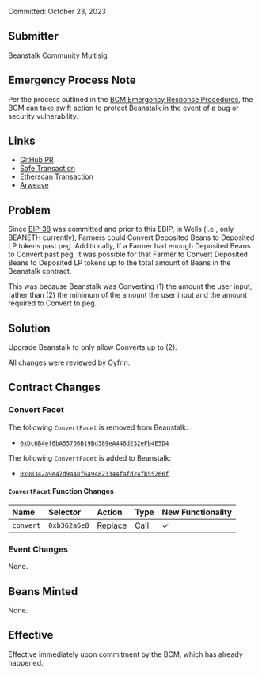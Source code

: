 Committed: October 23, 2023

## Submitter

Beanstalk Community Multisig

## Emergency Process Note

Per the process outlined in the [BCM Emergency Response Procedures](https://docs.bean.money/almanac/governance/beanstalk/bcm-process#emergency-response-procedures), the BCM can take swift action to protect Beanstalk in the event of a bug or security vulnerability.

## Links

- [GitHub PR](https://github.com/BeanstalkFarms/Beanstalk/pull/671)
- [Safe Transaction](https://app.safe.global/transactions/tx?safe=eth:0xa9bA2C40b263843C04d344727b954A545c81D043&id=multisig_0xa9bA2C40b263843C04d344727b954A545c81D043_0x5f7b910cd24efab72bdf5e3092f6481b4f8db1b53b43fdf26c8b489922ee321e)
- [Etherscan Transaction](https://etherscan.io/tx/0xe359e70e6f9a4b4ff55788855c5c1a2914e21102b914a71ac49b3cb2020f5989)
- [Arweave](https://arweave.net/im3PLE28EkO_eMo4fPmtcTYBJFRErxZ_44I_LWPDIB8)

## Problem

Since [BIP-38](https://bean.money/bip-38) was committed and prior to this EBIP, in Wells (i.e., only BEANETH currently), Farmers could Convert Deposited Beans to Deposited LP tokens past peg. Additionally, If a Farmer had enough Deposited Beans to Convert past peg, it was possible for that Farmer to Convert Deposited Beans to Deposited LP tokens up to the total amount of Beans in the Beanstalk contract. 

This was because Beanstalk was Converting (1) the amount the user input, rather than (2) the minimum of the amount the user input and the amount required to Convert to peg.

## Solution

Upgrade Beanstalk to only allow Converts up to (2).

All changes were reviewed by Cyfrin.

## Contract Changes

### Convert Facet

The following `ConvertFacet` is removed from Beanstalk:
* [`0xDc6B4ef6bA55706B19Bd389eA446d232eFb4E5D4`](https://etherscan.io/address/0xDc6B4ef6bA55706B19Bd389eA446d232eFb4E5D4#code)

The following `ConvertFacet` is added to Beanstalk:
* [`0x08342a9e47d9a48f6a94823344fafd24fb55266f`](https://etherscan.io/address/0x08342a9e47d9a48f6a94823344fafd24fb55266f#code)

#### `ConvertFacet` Function Changes

| Name                  | Selector     | Action   | Type | New Functionality |
|:----------------------|:-------------|:---------|:-----|:------------------|
| `convert`             | `0xb362a6e8` | Replace  | Call | ✓                 |

### Event Changes

None.

## Beans Minted

None.

## Effective

Effective immediately upon commitment by the BCM, which has already happened.
